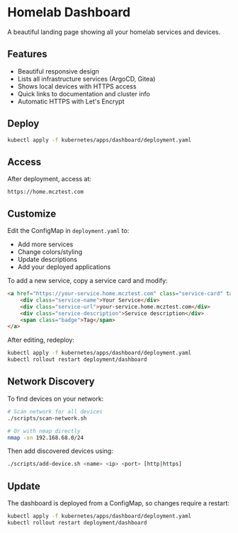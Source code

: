 # Homelab Dashboard

A beautiful landing page showing all your homelab services and devices.

## Features

- Beautiful responsive design
- Lists all infrastructure services (ArgoCD, Gitea)
- Shows local devices with HTTPS access
- Quick links to documentation and cluster info
- Automatic HTTPS with Let's Encrypt

## Deploy

```bash
kubectl apply -f kubernetes/apps/dashboard/deployment.yaml
```

## Access

After deployment, access at:
```
https://home.mcztest.com
```

## Customize

Edit the ConfigMap in `deployment.yaml` to:
- Add more services
- Change colors/styling
- Update descriptions
- Add your deployed applications

To add a new service, copy a service card and modify:

```html
<a href="https://your-service.home.mcztest.com" class="service-card" target="_blank">
    <div class="service-name">Your Service</div>
    <div class="service-url">your-service.home.mcztest.com</div>
    <div class="service-description">Service description</div>
    <span class="badge">Tag</span>
</a>
```

After editing, redeploy:
```bash
kubectl apply -f kubernetes/apps/dashboard/deployment.yaml
kubectl rollout restart deployment/dashboard
```

## Network Discovery

To find devices on your network:

```bash
# Scan network for all devices
./scripts/scan-network.sh

# Or with nmap directly
nmap -sn 192.168.68.0/24
```

Then add discovered devices using:
```bash
./scripts/add-device.sh <name> <ip> <port> [http|https]
```

## Update

The dashboard is deployed from a ConfigMap, so changes require a restart:

```bash
kubectl apply -f kubernetes/apps/dashboard/deployment.yaml
kubectl rollout restart deployment/dashboard
```

